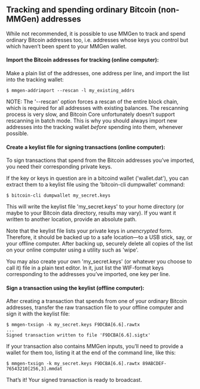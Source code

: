 ## Tracking and spending ordinary Bitcoin (non-MMGen) addresses

While not recommended, it is possible to use MMGen to track and spend ordinary
Bitcoin addresses too, i.e. addresses whose keys you control but which haven’t
been spent to your MMGen wallet.

#### Import the Bitcoin addresses for tracking (online computer):

Make a plain list of the addresses, one address per line, and import the list
into the tracking wallet:

```text
$ mmgen-addrimport --rescan -l my_existing_addrs
```

NOTE: The '--rescan' option forces a rescan of the entire block chain, which is
required for all addresses with existing balances.  The rescanning process is
very slow, and Bitcoin Core unfortunately doesn’t support rescanning in batch
mode.  This is why you should always import new addresses into the tracking
wallet *before* spending into them, whenever possible.

#### Create a keylist file for signing transactions (online computer):

To sign transactions that spend from the Bitcoin addresses you’ve imported, you
need their corresponding private keys.

If the key or keys in question are in a bitcoind wallet ('wallet.dat'), you can
extract them to a keylist file using the 'bitcoin-cli dumpwallet' command:

```text
$ bitcoin-cli dumpwallet my_secret.keys
```

This will write the keylist file 'my_secret.keys' to your home directory (or
maybe to your Bitcoin data directory, results may vary).  If you want it written
to another location, provide an absolute path.

Note that the keylist file lists your private keys in *unencrypted* form.
Therefore, it should be backed up to a safe location—to a USB stick, say, or
your offline computer.  After backing up, securely delete all copies of the list
on your online computer using a utility such as 'wipe'.

You may also create your own 'my_secret.keys' (or whatever you choose to call
it) file in a plain text editor.  In it, just list the WIF-format keys
corresponding to the addresses you’ve imported, one key per line.

#### Sign a transaction using the keylist (offline computer):

After creating a transaction that spends from one of your ordinary Bitcoin
addresses, transfer the raw transaction file to your offline computer and sign
it with the keylist file:

```text
$ mmgen-txsign -k my_secret.keys F9DCBA[6.6].rawtx
...
Signed transaction written to file 'F9DCBA[6.6].sigtx'
```

If your transaction also contains MMGen inputs, you’ll need to provide a wallet
for them too, listing it at the end of the command line, like this:

```text
$ mmgen-txsign -k my_secret.keys F9DCBA[6.6].rawtx 89ABCDEF-76543210[256,3].mmdat
```

That’s it!  Your signed transaction is ready to broadcast.
